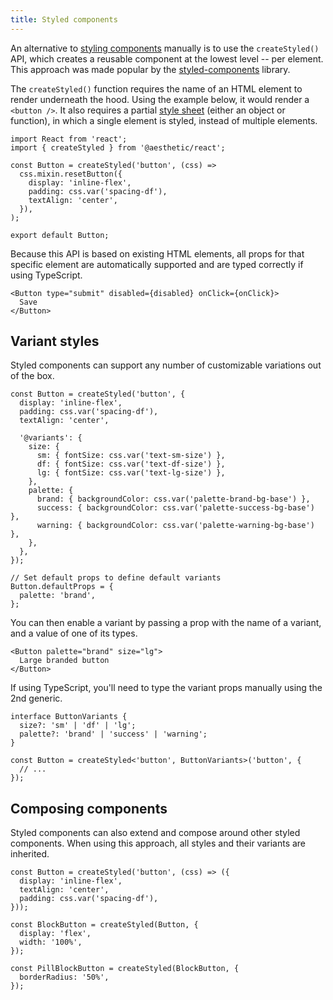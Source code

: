 ```yaml
---
title: Styled components
---
```


An alternative to [styling components](./styles.md) manually is to use the `createStyled()` API,
which creates a reusable component at the lowest level -- per element. This approach was made
popular by the [styled-components](https://styled-components.com) library.

The `createStyled()` function requires the name of an HTML element to render underneath the hood.
Using the example below, it would render a `<button />`. It also requires a partial
[style sheet](../../dev/css-in-js/style-sheets/components.md) (either an object or function), in
which a single element is styled, instead of multiple elements.

```tsx
import React from 'react';
import { createStyled } from '@aesthetic/react';

const Button = createStyled('button', (css) =>
  css.mixin.resetButton({
    display: 'inline-flex',
    padding: css.var('spacing-df'),
    textAlign: 'center',
  }),
);

export default Button;
```

Because this API is based on existing HTML elements, all props for that specific element are
automatically supported and are typed correctly if using TypeScript.

```tsx
<Button type="submit" disabled={disabled} onClick={onClick}>
  Save
</Button>
```

## Variant styles

Styled components can support any number of customizable variations out of the box.

```tsx
const Button = createStyled('button', {
  display: 'inline-flex',
  padding: css.var('spacing-df'),
  textAlign: 'center',

  '@variants': {
    size: {
      sm: { fontSize: css.var('text-sm-size') },
      df: { fontSize: css.var('text-df-size') },
      lg: { fontSize: css.var('text-lg-size') },
    },
    palette: {
      brand: { backgroundColor: css.var('palette-brand-bg-base') },
      success: { backgroundColor: css.var('palette-success-bg-base') },
      warning: { backgroundColor: css.var('palette-warning-bg-base') },
    },
  },
});

// Set default props to define default variants
Button.defaultProps = {
  palette: 'brand',
};
```

You can then enable a variant by passing a prop with the name of a variant, and a value of one of
its types.

```tsx
<Button palette="brand" size="lg">
  Large branded button
</Button>
```

If using TypeScript, you'll need to type the variant props manually using the 2nd generic.

```tsx
interface ButtonVariants {
  size?: 'sm' | 'df' | 'lg';
  palette?: 'brand' | 'success' | 'warning';
}

const Button = createStyled<'button', ButtonVariants>('button', {
  // ...
});
```

## Composing components

Styled components can also extend and compose around other styled components. When using this
approach, all styles and their variants are inherited.

```tsx
const Button = createStyled('button', (css) => ({
  display: 'inline-flex',
  textAlign: 'center',
  padding: css.var('spacing-df'),
}));

const BlockButton = createStyled(Button, {
  display: 'flex',
  width: '100%',
});

const PillBlockButton = createStyled(BlockButton, {
  borderRadius: '50%',
});
```
